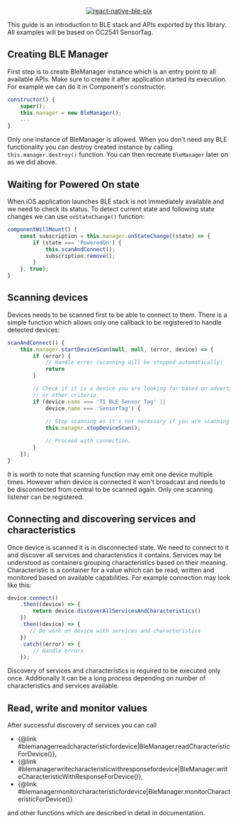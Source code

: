 <p align="center">
  <a href="https://github.com/Polidea/react-native-ble-plx"><img alt="react-native-ble-plx" src="logo.png" /></a>
</p>

This guide is an introduction to BLE stack and APIs exported by this library. All examples
will be based on CC2541 SensorTag.

## Creating BLE Manager

First step is to create BleManager instance which is an entry point to all available APIs.
Make sure to create it after application started its execution. For example we can do it in
Component's constructor:

```js
constructor() {
    super();
    this.manager = new BleManager();
    ...
}
```

Only one instance of BleManager is allowed. When you don't need any BLE functionality you
can destroy created instance by calling `this.manager.destroy()` function. You can then
recreate `BleManager` later on as we did above.

## Waiting for Powered On state

When iOS application launches BLE stack is not immediately available and we need to check its status.
To detect current state and following state changes we can use `onStateChange()` function:

```js
componentWillMount() {
    const subscription = this.manager.onStateChange((state) => {
        if (state === 'PoweredOn') {
            this.scanAndConnect();
            subscription.remove();
        }
    }, true);
}
```

## Scanning devices

Devices needs to be scanned first to be able to connect to them. There is a simple function
which allows only one callback to be registered to handle detected devices:

```js
scanAndConnect() {
    this.manager.startDeviceScan(null, null, (error, device) => {
        if (error) {
            // Handle error (scanning will be stopped automatically)
            return
        }

        // Check if it is a device you are looking for based on advertisement data
        // or other criteria.
        if (device.name === 'TI BLE Sensor Tag' || 
            device.name === 'SensorTag') {
            
            // Stop scanning as it's not necessary if you are scanning for one device.
            this.manager.stopDeviceScan();

            // Proceed with connection.
        }
    });
}
```

It is worth to note that scanning function may emit one device multiple times. However 
when device is connected it won't broadcast and needs to be disconnected from central 
to be scanned again. Only one scanning listener can be registered.

## Connecting and discovering services and characteristics

Once device is scanned it is in disconnected state. We need to connect to it and discover 
all services and characteristics it contains. Services may be understood
as containers grouping characteristics based on their meaning. Characteristic is a
container for a value which can be read, written and monitored based on available
capabilities. For example connection may look like this:

```javascript
device.connect()
    .then((device) => {
        return device.discoverAllServicesAndCharacteristics()
    })
    .then((device) => {
       // Do work on device with services and characteristics
    })
    .catch((error) => {
        // Handle errors
    });
```

Discovery of services and characteristics is required to be executed only once. Additionally
it can be a long process depending on number of characteristics and services available.

## Read, write and monitor values

After successful discovery of services you can call 
* {@link #blemanagerreadcharacteristicfordevice|BleManager.readCharacteristicForDevice()},
* {@link #blemanagerwritecharacteristicwithresponsefordevice|BleManager.writeCharacteristicWithResponseForDevice()}, 
* {@link #blemanagermonitorcharacteristicfordevice|BleManager.monitorCharacteristicForDevice()}

and other functions which are described in detail in documentation.

